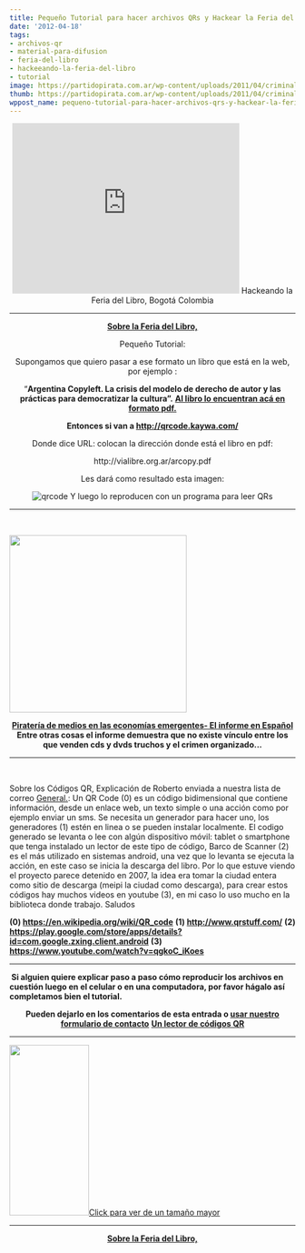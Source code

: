 ```yaml
---
title: Pequeño Tutorial para hacer archivos QRs y Hackear la Feria del Libro !
date: '2012-04-18'
tags:
- archivos-qr
- material-para-difusion
- feria-del-libro
- hackeeando-la-feria-del-libro
- tutorial
image: https://partidopirata.com.ar/wp-content/uploads/2011/04/criminalizados-2011.png
thumb: https://partidopirata.com.ar/wp-content/uploads/2011/04/criminalizados-2011-150x150.png
wppost_name: pequeno-tutorial-para-hacer-archivos-qrs-y-hackear-la-feria-del-libro
---
```


<center>
<iframe src="http://player.vimeo.com/video/23660608?title=0&amp;byline=0&amp;portrait=0" frameborder="0" width="400" height="300"></iframe>
Hackeando la Feria del Libro, Bogotá Colombia</center><strong>
</strong>

<hr />
<p style="text-align: center;"><strong><a href="https://partidopirata.com.ar/4083/se-inaugura-la-feria-del-libro-lobby-estas-volantes-y-mesas-para-ir-a-cuestionar-el-discurso-vigente">Sobre la Feria del Libro,</a></strong></p>
<p style="text-align: center;">Pequeño Tutorial:</p>
<p style="text-align: center;">Supongamos que quiero pasar a ese formato un libro que está en la web, por ejemplo :</p>
<p style="text-align: center;">“<strong>Argentina Copyleft. La crisis del modelo de derecho de autor y las prácticas para democratizar la cultura”.</strong>
<strong> <a href="http://vialibre.org.ar/arcopy.pdf" target="_blank">Al libro lo encuentran acá en formato pdf.</a></strong></p>
<p style="text-align: center;"><strong>Entonces si van a <a href="http://qrcode.kaywa.com/" target="_blank">http://qrcode.kaywa.com/</a></strong></p>
<p style="text-align: center;">Donde dice URL: colocan la dirección donde está el libro en pdf:</p>
<p style="text-align: center;">http://vialibre.org.ar/arcopy.pdf</p>
<p style="text-align: center;">Les dará como resultado esta imagen:</p>
<p style="text-align: center;"><img src="http://qrcode.kaywa.com/img.php?s=8&amp;d=http%3A%2F%2Fvialibre.org.ar%2Farcopy.pdf" alt="qrcode" />
Y luego lo reproducen con un programa para leer QRs</p>


<hr />

&nbsp;

<a href="https://partidopirata.com.ar/wp-content/uploads/2012/04/piracymedia.png"><img class="size-full wp-image-4106" title="piracymedia" src="https://partidopirata.com.ar/wp-content/uploads/2012/04/piracymedia.png" alt="" width="312" height="312" /></a>

<p style="text-align: center;"><a href="https://partidopirata.com.ar/3821/pirateria-de-medios-en-las-economias-emergentes-el-informe-en-espanol">
<strong>Piratería de medios en las economías emergentes- El informe en Español</strong></a>
<strong> Entre otras cosas el informe demuestra que no existe vínculo entre los que venden cds y dvds truchos y el crimen organizado...
</strong></p>


<hr />

&nbsp;

<strong></strong>Sobre los Códigos QR, Explicación de Roberto enviada a nuestra lista de correo <a href="http://lists.partidopirata.com.ar/listinfo.cgi/general-partidopirata.com.ar" target="_blank">General.</a>:
Un QR Code (0) es un código bidimensional que contiene información, desde un enlace web, un texto simple o una acción como por ejemplo enviar un sms. Se necesita un generador para hacer uno, los generadores (1) estén en linea o se pueden instalar localmente. El codigo generado se levanta o lee con algún dispositivo móvil: tablet o smartphone que tenga instalado un lector de este tipo de código, Barco de Scanner (2) es el más utilizado en sistemas android, una vez que lo levanta se ejecuta la acción, en este caso se inicia la descarga del libro. Por lo que estuve viendo el proyecto parece detenido en 2007, la idea era tomar la ciudad entera como sitio de
descarga (meipi la ciudad como descarga), para crear estos códigos hay muchos videos en youtube (3), en mi caso lo uso mucho en la biblioteca donde trabajo.
Saludos

<strong>(0) <a href="https://en.wikipedia.org/wiki/QR_code" target="_blank">https://en.wikipedia.org/wiki/QR_code</a></strong>
<strong> (1) <a href="http://www.qrstuff.com/" target="_blank">http://www.qrstuff.com/</a></strong>
<strong> (2) <a href="https://play.google.com/store/apps/details?id=com.google.zxing.client.android" target="_blank">https://play.google.com/store/apps/details?id=com.google.zxing.client.android</a></strong>
<strong> (3) <a href="https://www.youtube.com/watch?v=qgkoC_iKoes" target="_blank">https://www.youtube.com/watch?v=qgkoC_iKoes</a></strong>

<hr />

<strong> Si alguien quiere explicar paso a paso cómo reproducir los archivos en cuestión luego en el celular o en una computadora, por favor hágalo así completamos bien el tutorial.</strong>
<p style="text-align: center;"><strong>Pueden dejarlo en los comentarios de esta entrada o <a href="https://partidopirata.com.ar/contacto" target="_blank">usar nuestro formulario de contacto</a></strong>
<strong><a href="http://www.4shared.com/file/E1BCcU1u/xren_qrcode.html" target="_blank">Un lector de códigos QR</a></strong></p>


<hr />

<a href="https://partidopirata.com.ar/wp-content/uploads/2011/04/criminalizados-2011.png"><img class="size-medium wp-image-810" title="criminalizados-2011" src="https://partidopirata.com.ar/wp-content/uploads/2011/04/criminalizados-2011-140x300.png" alt="" width="140" height="300" />Click para ver de un tamaño mayor</a>


<hr />
<p style="text-align: center;"><strong><a href="https://partidopirata.com.ar/4083/se-inaugura-la-feria-del-libro-lobby-estas-volantes-y-mesas-para-ir-a-cuestionar-el-discurso-vigente">Sobre la Feria del Libro,</a></strong></p>

